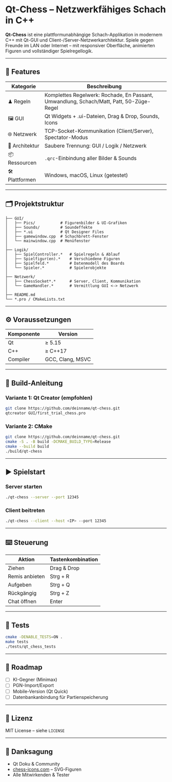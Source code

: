 # Qt-Chess – Netzwerkfähiges Schach in C++

**Qt-Chess** ist eine plattformunabhängige Schach-Applikation in modernem C++ mit Qt-GUI und Client-/Server-Netzwerkarchitektur. Spiele gegen Freunde im LAN oder Internet – mit responsiver Oberfläche, animierten Figuren und vollständiger Spielregellogik.

---

## 🧩 Features

| Kategorie      | Beschreibung |
|---------------|--------------|
| ♟ Regeln       | Komplettes Regelwerk: Rochade, En Passant, Umwandlung, Schach/Matt, Patt, 50-Züge-Regel |
| 🖼 GUI         | Qt Widgets + .ui-Dateien, Drag & Drop, Sounds, Icons |
| 🌐 Netzwerk    | TCP-Socket-Kommunikation (Client/Server), Spectator-Modus |
| 🧠 Architektur | Saubere Trennung: GUI / Logik / Netzwerk |
| 📦 Ressourcen  | `.qrc`-Einbindung aller Bilder & Sounds |
| 🛠 Plattformen | Windows, macOS, Linux (getestet) |

---

## 🗂 Projektstruktur

```
├── GUI/
│   ├── Pics/           # Figurenbilder & UI-Grafiken
│   ├── Sounds/         # Soundeffekte
│   ├── *.ui            # Qt Designer Files
│   ├── gamewindow.cpp  # Schachbrett-Fenster
│   └── mainwindow.cpp  # Menüfenster
│
├── Logik/
│   ├── SpielController.*   # Spielregeln & Ablauf
│   ├── Spielfigur(en).*    # Verschiedene Figuren
│   ├── Spielfeld.*         # Datenmodell des Boards
│   └── Spieler.*           # Spielerobjekte
│
├── Netzwerk/
│   ├── ChessSocket*.*      # Server, Client, Kommunikation
│   └── GameHandler.*       # Vermittlung GUI <-> Netzwerk
│
├── README.md
└── *.pro / CMakeLists.txt
```

---

## ⚙️ Voraussetzungen

| Komponente     | Version       |
|----------------|---------------|
| Qt             | ≥ 5.15        |
| C++            | ≥ C++17       |
| Compiler       | GCC, Clang, MSVC |

---

## 🚀 Build-Anleitung

### Variante 1: Qt Creator (empfohlen)
```bash
git clone https://github.com/deinname/qt-chess.git
qtcreator GUI/first_trial_chess.pro
```

### Variante 2: CMake
```bash
git clone https://github.com/deinname/qt-chess.git
cmake -S . -B build -DCMAKE_BUILD_TYPE=Release
cmake --build build
./build/qt-chess
```

---

## ▶️ Spielstart

### Server starten
```bash
./qt-chess --server --port 12345
```

### Client beitreten
```bash
./qt-chess --client --host <IP> --port 12345
```

---

## ⌨️ Steuerung

| Aktion           | Tastenkombination |
|------------------|-------------------|
| Ziehen           | Drag & Drop       |
| Remis anbieten   | Strg + R          |
| Aufgeben         | Strg + Q          |
| Rückgängig       | Strg + Z          |
| Chat öffnen      | Enter             |

---

## 🧪 Tests

```bash
cmake -DENABLE_TESTS=ON .
make tests
./tests/qt_chess_tests
```

---

## 🔮 Roadmap

- [ ] KI-Gegner (Minimax)
- [ ] PGN-Import/Export
- [ ] Mobile-Version (Qt Quick)
- [ ] Datenbankanbindung für Partienspeicherung

---

## 📄 Lizenz

MIT License – siehe `LICENSE`

---

## 🙏 Danksagung

- Qt Doku & Community
- [chess-icons.com](https://chess-icons.com) – SVG-Figuren
- Alle Mitwirkenden & Tester
